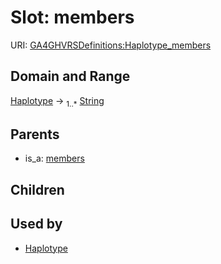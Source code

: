 
# Slot: members




URI: [GA4GHVRSDefinitions:Haplotype_members](GA4GHVRSDefinitionsHaplotype_members)


## Domain and Range

[Haplotype](Haplotype.md) &#8594;  <sub>1..\*</sub> [String](types/String.md)

## Parents

 *  is_a: [members](members.md)

## Children


## Used by

 * [Haplotype](Haplotype.md)
